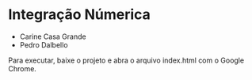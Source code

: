 # Integração Númerica

 - Carine Casa Grande
 - Pedro Dalbello

Para executar, baixe o projeto e abra o arquivo index.html com o Google Chrome. 
